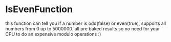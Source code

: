 # IsEvenFunction
this function can tell you if a number is odd(false) or even(true), supports all numbers from 0 up to 5000000.
all pre baked results so no need for your CPU to do an expensive modulo operations :)
